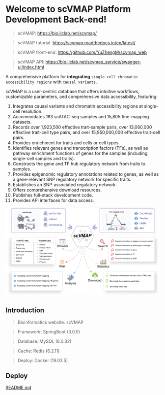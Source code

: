 # Welcome to scVMAP Platform Development Back-end!

> scVMAP: https://bio.liclab.net/scvmap/

> scVMAP tutorial: https://scvmap.readthedocs.io/en/latest/

> scVMAP front-end: https://github.com/YuZhengM/scvmap_web

> scVMAP API: https://bio.liclab.net/scvmap_service/swagger-ui/index.html

A comprehensive platform for **integrating** `single-cell chromatin accessibility regions` with `causal variants`.

scVMAP is a user-centric database that offers intuitive workflows, customizable parameters, and comprehensive data accessibility, featuring:

1. Integrates causal variants and chromatin accessibility regions at single-cell resolution.
2. Accommodates 183 scATAC-seq samples and 15,805 fine-mapping datasets.
3. Records over 1,923,500 effective trait-sample pairs, over 13,060,000 effective trait-cell type pairs, and over 15,950,000,000 effective trait-cell pairs.
4. Provides enrichment for traits and cells or cell types.
5. Identifies relevant genes and transcription factors (TFs), as well as pathway enrichment functions of genes for the samples (including single-cell samples and traits).
6. Constructs the gene and TF hub regulatory network from traits to samples.
7. Provides epigenomic regulatory annotations related to genes, as well as a gene-relevant SNP regulatory network for specific traits.
8. Establishes an SNP-associated regulatory network.
9. Offers comprehensive download resources.
10. Publishes full-stack development code.
11. Provides API interfaces for data access.

![overview.png](src/main/resources/storage/img/overview.png)

## Introduction

> Bioinformatics website: scVMAP

> Framework: SpringBoot (3.0.5)

> Database: MySQL (8.0.32)

> Cache: Redis (6.2.11)

> Deploy: Docker (19.03.5)

## Deploy

[README.md](src/main/resources/storage/deploy/README.md)
